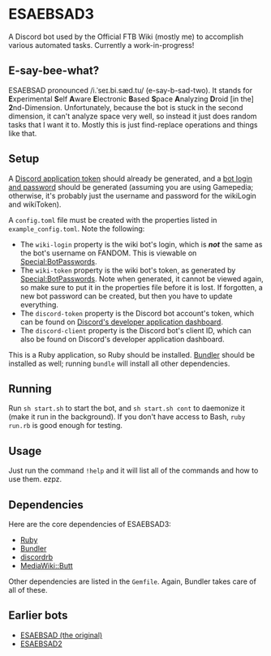 # ESAEBSAD3
A Discord bot used by the Official FTB Wiki (mostly me) to accomplish various automated tasks. Currently a work-in-progress!

## E-say-bee-what?
ESAEBSAD pronounced /i.ˈseɪ.bi.sæd.tu/ (e-say-b-sad-two). It stands for **E**xperimental **S**elf **A**ware **E**lectronic **B**ased **S**pace **A**nalyzing **D**roid [in the] **2**nd-Dimension. Unfortunately, because the bot is stuck in the second dimension, it can't analyze space very well, so instead it just does random tasks that I want it to. Mostly this is just find-replace operations and things like that.

## Setup
A [Discord application token](https://discordapp.com/developers/applications) should already be generated, and a [bot login and password](https://ftb.fandom.com/wiki/Special:BotPasswords) should be generated (assuming you are using Gamepedia; otherwise, it's probably just the username and password for the wikiLogin and wikiToken).

A `config.toml` file must be created with the properties listed in `example_config.toml`. Note the following:
* The `wiki-login` property is the wiki bot's login, which is ***not*** the same as the bot's username on FANDOM. This is viewable on [Special:BotPasswords](https://ftb.fandom.com/wiki/Special:BotPasswords).
* The `wiki-token` property is the wiki bot's token, as generated by [Special:BotPasswords](https://ftb.fandom.com/wiki/Special:BotPasswords). Note when generated, it cannot be viewed again, so make sure to put it in the properties file before it is lost. If forgotten, a new bot password can be created, but then you have to update everything.
* The `discord-token` property is the Discord bot account's token, which can be found on [Discord's developer application dashboard](https://discord.com/developers/applications).
* The `discord-client` property is the Discord bot's client ID, which can also be found on Discord's developer application dashboard.

This is a Ruby application, so Ruby should be installed. [Bundler](https://bundler.io) should be installed as well; running `bundle` will install all other dependencies.

## Running
Run `sh start.sh` to start the bot, and `sh start.sh cont` to daemonize it (make it run in the background). If you don't have access to Bash, `ruby run.rb` is good enough for testing.

## Usage
Just run the command `!help` and it will list all of the commands and how to use them. ezpz.

## Dependencies
Here are the core dependencies of ESAEBSAD3:
* [Ruby](https://www.ruby-lang.org/en/)
* [Bundler](https://bundler.io)
* [discordrb](https://github.com/shardlab/discordrb)
* [MediaWiki::Butt](https://github.com/FTB-Gamepedia/MediaWiki-Butt-Ruby)

Other dependencies are listed in the `Gemfile`. Again, Bundler takes care of all of these.

## Earlier bots
* [ESAEBSAD (the original)](https://github.com/xbony2/Experimental-Self-Aware-Electronic-Based-Space-Analyzing-Droid)
* [ESAEBSAD2](https://github.com/xbony2/ESAEBSAD2)
